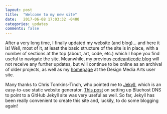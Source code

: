 ```yaml
---
layout: post
title:  "Welcome to my new site"
date:   2017-06-08 17:03:32 -0400
categories: updates
comments: false
---
```


After a very long time, I finally updated my website (and blog)... and here it is! Well, most of it, at least the basic structure of the site is in place, with a number of sections at the top (about, art, code, etc.) which I hope you find useful to navigate the site. Meanwhile, my previous [codeanticode blog](https://codeanticode.wordpress.com/) will not receive any further updates, but will continue to be online as an archival of older projects, as well as my [homepage](http://users.design.ucla.edu/~acolubri/home/) at the Design Media Arts user site.

Many thanks to Chris Tomkins-Tinch, who pointed me to [Jekyll](http://jekyllrb.com/), which is an easy-to-use static website generator. [This post](http://bryancshepherd.com/Setting-up-Bluehost-DNS-for-a-GitHub-Jekyll-blog/) on setting up Bluehost DNS to point to a GitHub Jekyll site was very useful as well. So far, Jekyll has been really convenient to create this site and, luckily, to do some blogging again!